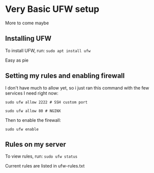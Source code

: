 # Very Basic UFW setup
More to come maybe

## Installing UFW
To install UFW, run:
```sudo apt install ufw```

Easy as pie

## Setting my rules and enabling firewall
I don't have much to allow yet, so i just ran this command with the few services I need right now:

```sudo ufw allow 2222 # SSH custom port```

```sudo ufw allow 80 # NGINX```

Then to enable the firewall:

```sudo ufw enable```

## Rules on my server
To view rules, run: 
```sudo ufw status```

Current rules are listed in ufw-rules.txt

